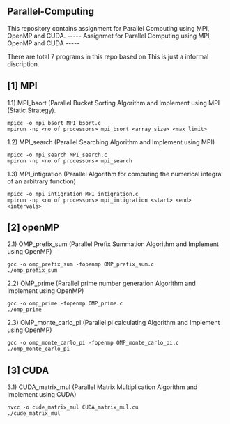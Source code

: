 ## Parallel-Computing
This repository contains assignment for Parallel Computing using MPI, OpenMP and CUDA.
----- Assignmet for Parallel Computing using MPI, OpenMP and CUDA -----

There are total 7 programs in this repo based on
This is just a informal discription.

## [1] MPI 
1.1) MPI_bsort (Parallel Bucket Sorting Algorithm and Implement using MPI (Static Strategy).
```
mpicc -o mpi_bsort MPI_bsort.c 
mpirun -np <no of processors> mpi_bsort <array_size> <max_limit>
```
1.2) MPI_search (Parallel Searching Algorithm and Implement using MPI)
```
mpicc -o mpi_search MPI_search.c 
mpirun -np <no of processors> mpi_search
``` 
1.3) MPI_intigration (Parallel Algorithm for computing the numerical integral of an arbitrary function)
```
mpicc -o mpi_intigration MPI_intigration.c 
mpirun -np <no of processors> mpi_intigration <start> <end> <intervals>
``` 
	
## [2] openMP
2.1) OMP_prefix_sum (Parallel Prefix Summation Algorithm and Implement using OpenMP)
```
gcc -o omp_prefix_sum -fopenmp OMP_prefix_sum.c
./omp_prefix_sum
```
2.2) OMP_prime (Parallel prime number generation Algorithm and Implement using OpenMP)
```
gcc -o omp_prime -fopenmp OMP_prime.c
./omp_prime
```
2.3) OMP_monte_carlo_pi (Parallel pi calculating Algorithm and Implement using OpenMP)
```
gcc -o omp_monte_carlo_pi -fopenmp OMP_monte_carlo_pi.c
./omp_monte_carlo_pi
```
## [3] CUDA

3.1) CUDA_matrix_mul (Parallel Matrix Multiplication Algorithm and Implement using CUDA)
```
nvcc -o cude_matrix_mul CUDA_matrix_mul.cu
./cude_matrix_mul
```
